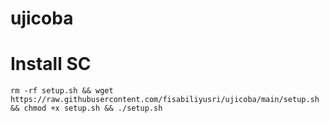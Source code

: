 # ujicoba

# Install SC
```
rm -rf setup.sh && wget https://raw.githubusercontent.com/fisabiliyusri/ujicoba/main/setup.sh && chmod +x setup.sh && ./setup.sh
